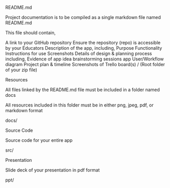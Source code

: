 README.md

Project documentation is to be compiled as a single markdown file named README.md

This file should contain,

A link to your GitHub repository
Ensure the repository (repo) is accessible by your Educators
Description of the app, including,
Purpose
Functionality
Instructions for use
Screenshots
Details of design & planning process including,
Evidence of app idea brainstorming sessions
app User/Workflow diagram
Project plan & timeline
Screenshots of Trello board(s)
/
(Root folder of your zip file)

Resources

All files linked by the README.md file must be included in a folder named docs

All resources included in this folder must be in either png, jpeg, pdf, or markdown format

docs/

Source Code

Source code for your entire app

src/

Presentation

Slide deck of your presentation in pdf format

ppt/